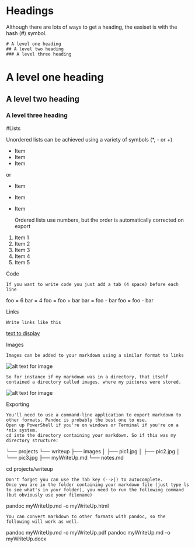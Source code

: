 # Headings

Although there are lots of ways to get a heading, the easiset is with the hash (#) symbol.

    # A level one heading
    ## A level two heading
    ### A level three heading
    
# A level one heading
## A level two heading
### A level three heading

#Lists

 Unordered lists can be achieved using a variety of symbols (*, - or +)

* Item
* Item
* Item

or

- Item
- Item
- Item

    Ordered lists use numbers, but the order is automatically corrected on export

1. Item 1
2. Item 2
3. Item 3
6. Item 4
2. Item 5

Code

    If you want to write code you just add a tab (4 space) before each line

foo = 6
bar = 4
foo = foo + bar
bar = foo - bar
foo = foo - bar

Links

    Write links like this

[text to display](http://www.example.com)

Images

    Images can be added to your markdown using a similar format to links

![alt text for image](relative/location/of/image.jpg)

    So for instance if my markdown was in a directory, that itself contained a directory called images, where my pictures were stored.

![alt text for image](images/image.jpg)

Exporting

    You'll need to use a command-line application to export markdown to other formats. Pandoc is probably the best one to use.
    Open up PowerShell if you're on windows or Terminal if you're on a *nix system.
    cd into the directory containing your markdown. So if this was my directory structure:

└── projects
    └── writeup
        ├── images
        │   ├── pic1.jpg
        │   ├── pic2.jpg
        │   └── pic3.jpg
        ├── myWriteUp.md
        └── notes.md

cd projects/writeup

    Don't forget you can use the Tab key (-->|) to autocomplete.
    Once you are in the folder containing your markdown file (just type ls to see what's in your folder), you need to run the following command (but obviously use your filename)

pandoc myWriteUp.md -o myWriteUp.html

    You can convert markdown to other formats with pandoc, so the following will work as well.

pandoc myWriteUp.md -o myWriteUp.pdf
pandoc myWriteUp.md -o myWriteUp.docx

